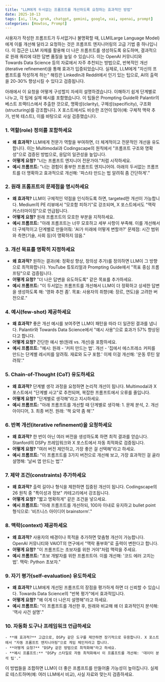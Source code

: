 ```yaml
---
title: "LLM에게 두서없는 프롬프트를 개선하도록 요청하는 효과적인 방법"
date: 2025-10-13
tags: [ai, llm, grok, chatgpt, gemini, google, xai, openai, prompt]
categories: [Howtos, Prompt]
---
```


사용자가 작성한 프롬프트가 두서없거나 불명확할 때, LLM(Large Language Model)에게 이를 개선해 달라고 요청하는 것은 프롬프트 엔지니어링의 고급 기법 중 하나입니다. 이 접근은 LLM 자체를 활용해 더 나은 프롬프트를 생성하도록 유도하며, 결과적으로 원래 쿼리에 대한 답변 품질을 높일 수 있습니다. 이는 OpenAI 커뮤니티와 Towards Data Science 등의 자료에서 자주 추천되는 방법으로, 반복적인 개선(iterative refinement)을 통해 효과가 입증되었습니다. 실제로, LLM에게 "자신의 프롬프트를 작성하게 하는" 해킹은 LinkedIn과 Reddit에서 인기 있는 팁으로, AI의 출력을 20-30% 향상시킬 수 있다고 검증됩니다.

아래에서 이 요청을 어떻게 구성할지 자세히 설명하겠습니다. 이해하기 쉽게 단계별로 나누고, 각 팁에 실제 예시를 포함했습니다. 이 팁들은 Prompting Guide와 Palantir의 베스트 프랙티스에서 추출한 것으로, 명확성(clarity), 구체성(specificity), 구조화(structuring)를 강조합니다. X 포스트에서도 비슷한 조언이 많아(예: 구체적 맥락 추가, 반복 테스트), 이를 바탕으로 사실 검증했습니다.

### 1. **역할(role) 정의를 포함하세요**
   - **왜 효과적?** LLM에게 전문가 역할을 부여하면, 더 체계적이고 전문적인 개선을 유도합니다. 이는 Multimodal과 Codingscape의 원칙에서 "프롬프트 구조와 명확성"으로 검증된 방법으로, 응답의 일관성을 높입니다.
   - **어떻게 요청?** "너는 프롬프트 엔지니어 전문가야."처럼 시작하세요.
   - **예시 프롬프트:** "너는 경험이 풍부한 프롬프트 엔지니어야. 아래의 두서없는 프롬프트를 더 명확하고 효과적으로 개선해: '파스타 만드는 법 알려줘 좀 간단하게'."

### 2. **원래 프롬프트의 문제점을 명시하세요**
   - **왜 효과적?** LLM이 구체적인 약점을 인식하도록 하면, targeted한 개선이 가능합니다. Medium의 PE 리뷰에서 "모호함 피하기"로 강조되며, X 포스트에서도 "맥락 커스터마이징"으로 언급됩니다.
   - **어떻게 요청?** 원래 프롬프트의 모호한 부분을 지적하세요.
   - **예시 프롬프트:** "아래 프롬프트는 너무 모호하고 세부 사항이 부족해. 이를 개선해서 더 구체적이고 단계별로 만들어줘: 'AI가 미래에 어떻게 변할까?' 문제점: 시간 범위와 측면(기술, 사회 등)이 명확하지 않음."

### 3. **개선 목표를 명확히 지정하세요**
   - **왜 효과적?** 원하는 결과(예: 정확성 향상, 창의성 추가)를 정의하면 LLM이 그 방향으로 최적화합니다. YouTube 튜토리얼과 Prompting Guide에서 "목표 중심 프롬프팅"으로 검증됩니다.
   - **어떻게 요청?** "더 나은 답변을 유도하도록" 같은 목표를 추가하세요.
   - **예시 프롬프트:** "이 두서없는 프롬프트를 개선해서 LLM이 더 정확하고 상세한 답변을 생성하도록 해: '영화 추천 좀'. 목표: 사용자의 취향(예: 장르, 연도)을 고려한 버전으로."

### 4. **예시(few-shot) 제공하세요**
   - **왜 효과적?** 좋은 개선 예시를 보여주면 LLM이 패턴을 따라 더 일관된 결과를 냅니다. Palantir와 Towards Data Science에서 "예시 사용"으로 효과가 57% 향상된다고 합니다.
   - **어떻게 요청?** 간단한 예시 쌍(원래 vs. 개선)을 포함하세요.
   - **예시 프롬프트:** "예시: 원래 - '커피 만드는 법'. 개선 - '집에서 에스프레소 커피를 만드는 단계별 레시피를 알려줘. 재료와 도구 포함.' 이제 이걸 개선해: '운동 루틴 알려줘'."

### 5. **Chain-of-Thought (CoT) 유도하세요**
   - **왜 효과적?** 단계별 생각 과정을 요청하면 논리적 개선이 됩니다. Multimodal과 X 포스트에서 "단계별 사고"로 추천되며, 복잡한 프롬프트에서 오류를 줄입니다.
   - **어떻게 요청?** "단계별로 생각해"라고 지시하세요.
   - **예시 프롬프트:** "아래 프롬프트를 개선할 때 단계별로 생각해: 1. 문제 분석, 2. 개선 아이디어, 3. 최종 버전. 원래: '책 요약 좀 해'."

### 6. **반복 개선(iterative refinement)을 요청하세요**
   - **왜 효과적?** 한 번이 아닌 여러 버전을 생성하도록 하면 최적 결과를 얻습니다. Stanford의 DSPy 프레임워크와 X 포스트에서 자동 최적화로 검증됩니다.
   - **어떻게 요청?** "여러 버전 제안하고, 가장 좋은 걸 선택해"라고 하세요.
   - **예시 프롬프트:** "이 프롬프트를 3가지 버전으로 개선해 보고, 가장 효과적인 걸 골라 설명해: '날씨 앱 만드는 법'."

### 7. **제약 조건(constraints) 추가하세요**
   - **왜 효과적?** 출력 길이나 형식을 제한하면 집중된 개선이 됩니다. Codingscape의 26 원칙 중 "특이성과 정보" 카테고리에서 강조됩니다.
   - **어떻게 요청?** "짧고 명확하게" 같은 조건을 넣으세요.
   - **예시 프롬프트:** "아래 프롬프트를 개선하되, 100자 이내로 유지하고 bullet point 형식으로: '비즈니스 아이디어 brainstorm'."

### 8. **맥락(context) 제공하세요**
   - **왜 효과적?** 사용자의 배경이나 목적을 추가하면 맞춤형 개선이 가능합니다. OpenAI 커뮤니티와 VAIOT의 연구에서 "맥락 풍부화"로 출력이 변한다고 합니다.
   - **어떻게 요청?** "이 프롬프트는 초보자를 위한 거야"처럼 맥락을 주세요.
   - **예시 프롬프트:** "초보 개발자를 위한 프롬프트야. 이를 개선해: '코드 에러 고치는 법'. 맥락: Python 초보자."

### 9. **자기 평가(self-evaluation) 유도하세요**
   - **왜 효과적?** LLM에게 개선된 프롬프트의 장점을 평가하게 하면 더 신뢰할 수 있습니다. Towards Data Science의 "반복 평가"에서 효과적입니다.
   - **어떻게 요청?** "왜 이게 더 나은지 설명해"라고 하세요.
   - **예시 프롬프트:** "이 프롬프트를 개선한 후, 원래와 비교해 왜 더 효과적인지 분석해: '역사 사건 설명'."

### 10. **자동화 도구나 프레임워크 언급하세요**
    - **왜 효과적?** 고급으로, DSPy 같은 도구를 제안하면 장기적으로 유용합니다. X 포스트에서 "자동 프롬프트 엔지니어링"으로 게임 체인저라고 합니다.
    - **어떻게 요청?** "DSPy 같은 방법으로 최적화해"라고 하세요.
    - **예시 프롬프트:** "DSPy 스타일로 자동 최적화해서 이 프롬프트를 개선해: '데이터 분석 팁'."

이 방법들을 조합하면 LLM이 더 좋은 프롬프트를 만들어줄 가능성이 높아집니다. 실제로 테스트하며(예: 여러 LLM에서 비교), 사실 자료와 맞는지 검증하세요. 
